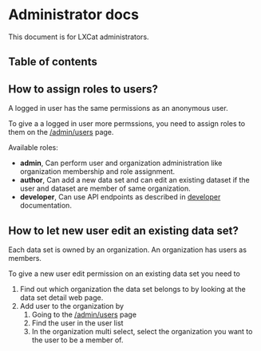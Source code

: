 <!--
SPDX-FileCopyrightText: LXCat team

SPDX-License-Identifier: AGPL-3.0-or-later
-->

# Administrator docs

This document is for LXCat administrators.

## Table of contents

## How to assign roles to users?

A logged in user has the same permissions as an anonymous user.

To give a a logged in user more permssions, you need to assign roles to them on the [/admin/users](/admin/users) page.

Available roles:

* **admin**, Can perform user and organization administration like organization membership and role assignment.
* **author**, Can add a new data set and can edit an existing dataset if the user and dataset are member of same organization.
* **developer**, Can use API endpoints as described in [developer](developer) documentation.

## How to let new user edit an existing data set?

Each data set is owned by an organization. An organization has users as members.

To give a new user edit permission on an existing data set you need to

1. Find out which organization the data set belongs to by looking at the data set detail web page.
2. Add user to the organization by 
   1. Going to the [/admin/users](/admin/users) page
   2. Find the user in the user list
   3. In the organization multi select, select the organization you want to the user to be a member of.
